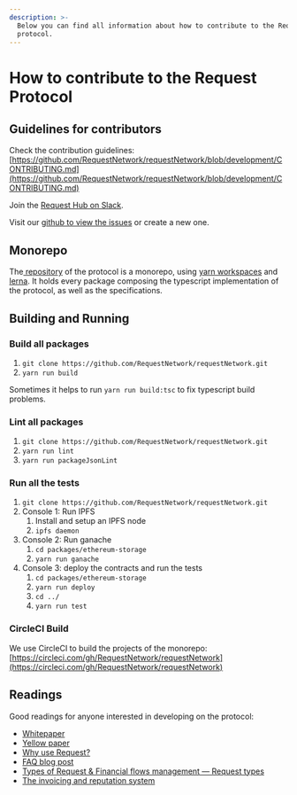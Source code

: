 ```yaml
---
description: >-
  Below you can find all information about how to contribute to the Request
  protocol.
---
```


# How to contribute to the Request Protocol

## Guidelines for contributors

Check the contribution guidelines: [https://github.com/RequestNetwork/requestNetwork/blob/development/CONTRIBUTING.md](https://github.com/RequestNetwork/requestNetwork/blob/development/CONTRIBUTING.md)

Join the [Request Hub on Slack](https://requesthub.slack.com/join/shared_invite/enQtMjkwNDQwMzUwMjI3LWNlYTlmODViMmE3MzY0MWFiMTUzYmNiMWEyZmNiNWZhMjM3MTEzN2JkZTMxN2FhN2NmODFkNmU5MDBmOTUwMjA).

Visit our [github to view the issues](https://github.com/RequestNetwork/requestNetwork/issues) or create a new one.

## Monorepo

The[ repository](https://github.com/RequestNetwork/requestNetwork) of the protocol is a monorepo, using [yarn workspaces](https://yarnpkg.com/lang/en/docs/workspaces/) and [lerna](https://github.com/lerna/lerna). It holds every package composing the typescript implementation of the protocol, as well as the specifications.

## Building and Running

### Build all packages

1. `git clone https://github.com/RequestNetwork/requestNetwork.git`
2. `yarn run build`

Sometimes it helps to run `yarn run build:tsc` to fix typescript build problems.

### Lint all packages

1. `git clone https://github.com/RequestNetwork/requestNetwork.git`
2. `yarn run lint`
3. `yarn run packageJsonLint`

### Run all the tests

1. `git clone https://github.com/RequestNetwork/requestNetwork.git`
2. Console 1: Run IPFS
   1. Install and setup an IPFS node
   2. `ipfs daemon`
3. Console 2: Run ganache
   1. `cd packages/ethereum-storage`
   2. `yarn run ganache`
4. Console 3: deploy the contracts and run the tests
   1. `cd packages/ethereum-storage`
   2. `yarn run deploy`
   3. `cd ../`
   4. `yarn run test`

### CircleCI Build

We use CircleCI to build the projects of the monorepo: [https://circleci.com/gh/RequestNetwork/requestNetwork](https://circleci.com/gh/RequestNetwork/requestNetwork)

## Readings

Good readings for anyone interested in developing on the protocol:

* [Whitepaper](https://request.network/assets/pdf/request_whitepaper.pdf)
* [Yellow paper](https://request.network/assets/pdf/request_yellowpaper_smart_audits.pdf)
* [Why use Request?](https://blog.request.network/why-use-request-b28c3e788261)
* [FAQ blog post](https://blog.request.network/colossuss-frequently-asked-questions-faq-c086231b88fa)
* [Types of Request & Financial flows management — Request types](https://blog.request.network/request-network-project-update-december-8th-2017-financial-flows-management-request-colossus-ef62fed295c0)
* [The invoicing and reputation system](https://blog.request.network/the-invoicing-reputation-system-by-request-network-977831469cdc)

